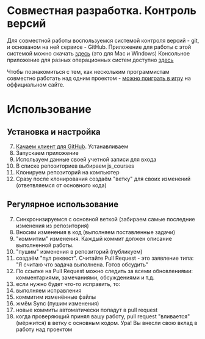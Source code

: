 # Совместная разработка. Контроль версий

Для совместной работы воспользуемся системой контроля версий - git, и основаном на ней сервисе - GitHub.
Приложение для работы с этой системой можно скачать [здесь](https://desktop.github.com/) (это для Mac и Windows)
Консольное приложение для разных операционных систем доступно [здесь](https://git-scm.com/downloads)

Чтобы познакомиться с тем, как нескольким программистам совместно работать над одним проектом - [можно поиграть
в игру](https://try.github.io/levels/1/challenges/1) на оффициальном сайте.

# Использование

## Установка и настройка

7. [Качаем клиент для GitHub](https://desktop.github.com/). Устанавливаем
7. Запускаем приложение
7. Используем данные своей учетной записи для входа
7. В списке репозиториев выбираем js_courses
7. Клонируем репозиторий на компьютер
7. Сразу после клонирования создаём "ветку" для своих изменений (ответвляемся от основного кода)

## Регулярное использование

7. Синхронизируемся с основной веткой (забираем самые последние изменения из репозитория)
7. Вносим изменения в код (выполняем поставленные задачи)
7. "коммитим" изменения. Каждый коммит должен описание выполненной работы.
7. "пушим" изменения в репозиторий (публикуем)
7. создаём "пул реквест". Считайте Pull Request - это заявление типа: "Я считаю что задача выполнена. Готов обсудить"
7. По ссылке на Pull Request можно следить за всеми обновлениями: комментариями, замечаниями, обсуждениями и т.д.
7. если нужно будет что-то исправить, то:
  8. выполняем исправления
  8. коммитим изменённые файлы
  8. жмём Sync (пушим изменения)
7. новые коммиты автоматически попадут в pull request
7. когда проверяющий принял вашу работу, pull request "вливается" (мёржится) в ветку с основным кодом. Ура! Вы внесли
свою вклад в работу над проектом




